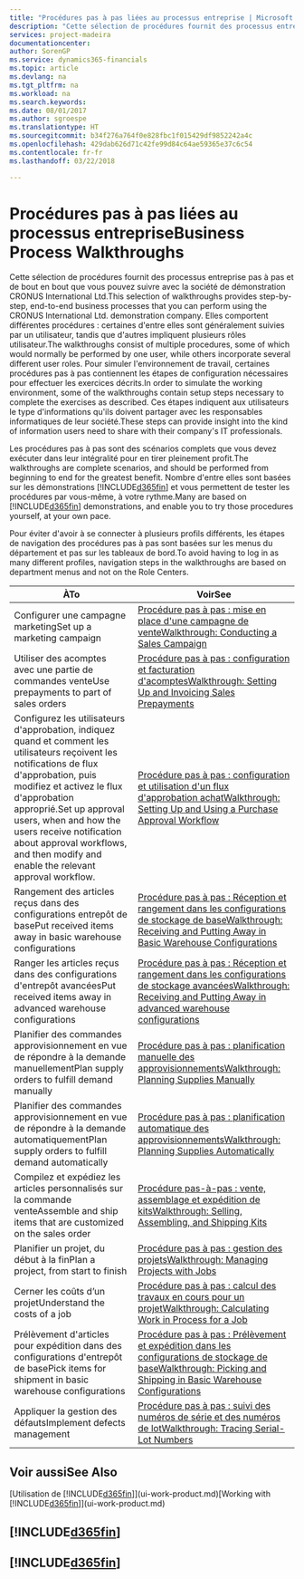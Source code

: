 ```yaml
---
title: "Procédures pas à pas liées au processus entreprise | Microsoft Docs"
description: "Cette sélection de procédures fournit des processus entreprise pas à pas et de bout en bout que vous pouvez suivre avec la société de démonstration CRONUS International Ltd. Elles comportent différentes procédures : certaines d'entre elles sont généralement suivies par un utilisateur, tandis que d'autres impliquent plusieurs rôles utilisateur. Pour simuler l'environnement de travail, certaines procédures pas à pas contiennent les étapes de configuration nécessaires pour effectuer les exercices décrits. Ces étapes indiquent aux utilisateurs le type d'informations qu'ils doivent partager avec les responsables informatiques de leur société."
services: project-madeira
documentationcenter: 
author: SorenGP
ms.service: dynamics365-financials
ms.topic: article
ms.devlang: na
ms.tgt_pltfrm: na
ms.workload: na
ms.search.keywords: 
ms.date: 08/01/2017
ms.author: sgroespe
ms.translationtype: HT
ms.sourcegitcommit: b34f276a764f0e828fbc1f015429df9852242a4c
ms.openlocfilehash: 429dab626d71c42fe99d84c64ae59365e37c6c54
ms.contentlocale: fr-fr
ms.lasthandoff: 03/22/2018

---
```

# <a name="business-process-walkthroughs"></a><span data-ttu-id="8feb4-106">Procédures pas à pas liées au processus entreprise</span><span class="sxs-lookup"><span data-stu-id="8feb4-106">Business Process Walkthroughs</span></span>
<span data-ttu-id="8feb4-107">Cette sélection de procédures fournit des processus entreprise pas à pas et de bout en bout que vous pouvez suivre avec la société de démonstration CRONUS International Ltd.</span><span class="sxs-lookup"><span data-stu-id="8feb4-107">This selection of walkthroughs provides step-by-step, end-to-end business processes that you can perform using the CRONUS International Ltd. demonstration company.</span></span> <span data-ttu-id="8feb4-108">Elles comportent différentes procédures : certaines d'entre elles sont généralement suivies par un utilisateur, tandis que d'autres impliquent plusieurs rôles utilisateur.</span><span class="sxs-lookup"><span data-stu-id="8feb4-108">The walkthroughs consist of multiple procedures, some of which would normally be performed by one user, while others incorporate several different user roles.</span></span> <span data-ttu-id="8feb4-109">Pour simuler l'environnement de travail, certaines procédures pas à pas contiennent les étapes de configuration nécessaires pour effectuer les exercices décrits.</span><span class="sxs-lookup"><span data-stu-id="8feb4-109">In order to simulate the working environment, some of the walkthroughs contain setup steps necessary to complete the exercises as described.</span></span> <span data-ttu-id="8feb4-110">Ces étapes indiquent aux utilisateurs le type d'informations qu'ils doivent partager avec les responsables informatiques de leur société.</span><span class="sxs-lookup"><span data-stu-id="8feb4-110">These steps can provide insight into the kind of information users need to share with their company's IT professionals.</span></span>  

 <span data-ttu-id="8feb4-111">Les procédures pas à pas sont des scénarios complets que vous devez exécuter dans leur intégralité pour en tirer pleinement profit.</span><span class="sxs-lookup"><span data-stu-id="8feb4-111">The walkthroughs are complete scenarios, and should be performed from beginning to end for the greatest benefit.</span></span> <span data-ttu-id="8feb4-112">Nombre d'entre elles sont basées sur les démonstrations [!INCLUDE[d365fin](includes/d365fin_md.md)] et vous permettent de tester les procédures par vous-même, à votre rythme.</span><span class="sxs-lookup"><span data-stu-id="8feb4-112">Many are based on [!INCLUDE[d365fin](includes/d365fin_md.md)] demonstrations, and enable you to try those procedures yourself, at your own pace.</span></span>  

 <span data-ttu-id="8feb4-113">Pour éviter d'avoir à se connecter à plusieurs profils différents, les étapes de navigation des procédures pas à pas sont basées sur les menus du département et pas sur les tableaux de bord.</span><span class="sxs-lookup"><span data-stu-id="8feb4-113">To avoid having to log in as many different profiles, navigation steps in the walkthroughs are based on department menus and not on the Role Centers.</span></span>  

|<span data-ttu-id="8feb4-114">À</span><span class="sxs-lookup"><span data-stu-id="8feb4-114">To</span></span>|<span data-ttu-id="8feb4-115">Voir</span><span class="sxs-lookup"><span data-stu-id="8feb4-115">See</span></span>|  
|--------|---------|  
|<span data-ttu-id="8feb4-116">Configurer une campagne marketing</span><span class="sxs-lookup"><span data-stu-id="8feb4-116">Set up a marketing campaign</span></span>|[<span data-ttu-id="8feb4-117">Procédure pas à pas : mise en place d'une campagne de vente</span><span class="sxs-lookup"><span data-stu-id="8feb4-117">Walkthrough: Conducting a Sales Campaign</span></span>](walkthrough-conducting-a-sales-campaign.md)|  
|<span data-ttu-id="8feb4-118">Utiliser des acomptes avec une partie de commandes vente</span><span class="sxs-lookup"><span data-stu-id="8feb4-118">Use prepayments to part of sales orders</span></span>|[<span data-ttu-id="8feb4-119">Procédure pas à pas : configuration et facturation d'acomptes</span><span class="sxs-lookup"><span data-stu-id="8feb4-119">Walkthrough: Setting Up and Invoicing Sales Prepayments</span></span>](walkthrough-setting-up-and-invoicing-sales-prepayments.md)|  
|<span data-ttu-id="8feb4-120">Configurez les utilisateurs d'approbation, indiquez quand et comment les utilisateurs reçoivent les notifications de flux d'approbation, puis modifiez et activez le flux d'approbation approprié.</span><span class="sxs-lookup"><span data-stu-id="8feb4-120">Set up approval users, when and how the users receive notification about approval workflows, and then modify and enable the relevant approval workflow.</span></span>|[<span data-ttu-id="8feb4-121">Procédure pas à pas : configuration et utilisation d'un flux d'approbation achat</span><span class="sxs-lookup"><span data-stu-id="8feb4-121">Walkthrough: Setting Up and Using a Purchase Approval Workflow</span></span>](walkthrough-setting-up-and-using-a-purchase-approval-workflow.md)|  
|<span data-ttu-id="8feb4-122">Rangement des articles reçus dans des configurations entrepôt de base</span><span class="sxs-lookup"><span data-stu-id="8feb4-122">Put received items away in basic warehouse configurations</span></span>|[<span data-ttu-id="8feb4-123">Procédure pas à pas : Réception et rangement dans les configurations de stockage de base</span><span class="sxs-lookup"><span data-stu-id="8feb4-123">Walkthrough: Receiving and Putting Away in Basic Warehouse Configurations</span></span>](walkthrough-receiving-and-putting-away-in-basic-warehousing.md)|  
|<span data-ttu-id="8feb4-124">Ranger les articles reçus dans des configurations d'entrepôt avancées</span><span class="sxs-lookup"><span data-stu-id="8feb4-124">Put received items away in advanced warehouse configurations</span></span>|[<span data-ttu-id="8feb4-125">Procédure pas à pas : Réception et rangement dans les configurations de stockage avancées</span><span class="sxs-lookup"><span data-stu-id="8feb4-125">Walkthrough: Receiving and Putting Away in advanced warehouse configurations</span></span>](walkthrough-receiving-and-putting-away-in-advanced-warehousing.md)|  
|<span data-ttu-id="8feb4-126">Planifier des commandes approvisionnement en vue de répondre à la demande manuellement</span><span class="sxs-lookup"><span data-stu-id="8feb4-126">Plan supply orders to fulfill demand manually</span></span>|[<span data-ttu-id="8feb4-127">Procédure pas à pas : planification manuelle des approvisionnements</span><span class="sxs-lookup"><span data-stu-id="8feb4-127">Walkthrough: Planning Supplies Manually</span></span>](walkthrough-planning-supplies-manually.md)|  
|<span data-ttu-id="8feb4-128">Planifier des commandes approvisionnement en vue de répondre à la demande automatiquement</span><span class="sxs-lookup"><span data-stu-id="8feb4-128">Plan supply orders to fulfill demand automatically</span></span>|[<span data-ttu-id="8feb4-129">Procédure pas à pas : planification automatique des approvisionnements</span><span class="sxs-lookup"><span data-stu-id="8feb4-129">Walkthrough: Planning Supplies Automatically</span></span>](walkthrough-planning-supplies-automatically.md)|  
|<span data-ttu-id="8feb4-130">Compilez et expédiez les articles personnalisés sur la commande vente</span><span class="sxs-lookup"><span data-stu-id="8feb4-130">Assemble and ship items that are customized on the sales order</span></span>|[<span data-ttu-id="8feb4-131">Procédure pas-à-pas : vente, assemblage et expédition de kits</span><span class="sxs-lookup"><span data-stu-id="8feb4-131">Walkthrough: Selling, Assembling, and Shipping Kits</span></span>](walkthrough-selling-assembling-and-shipping-kits.md)|  
|<span data-ttu-id="8feb4-132">Planifier un projet, du début à la fin</span><span class="sxs-lookup"><span data-stu-id="8feb4-132">Plan a project, from start to finish</span></span>|[<span data-ttu-id="8feb4-133">Procédure pas à pas : gestion des projets</span><span class="sxs-lookup"><span data-stu-id="8feb4-133">Walkthrough: Managing Projects with Jobs</span></span>](walkthrough-managing-projects-with-jobs.md)|  
|<span data-ttu-id="8feb4-134">Cerner les coûts d’un projet</span><span class="sxs-lookup"><span data-stu-id="8feb4-134">Understand the costs of a job</span></span>|[<span data-ttu-id="8feb4-135">Procédure pas à pas : calcul des travaux en cours pour un projet</span><span class="sxs-lookup"><span data-stu-id="8feb4-135">Walkthrough: Calculating Work in Process for a Job</span></span>](walkthrough-calculating-work-in-process-for-a-job.md)|  
|<span data-ttu-id="8feb4-136">Prélèvement d'articles pour expédition dans des configurations d'entrepôt de base</span><span class="sxs-lookup"><span data-stu-id="8feb4-136">Pick items for shipment in basic warehouse configurations</span></span>|[<span data-ttu-id="8feb4-137">Procédure pas à pas : Prélèvement et expédition dans les configurations de stockage de base</span><span class="sxs-lookup"><span data-stu-id="8feb4-137">Walkthrough: Picking and Shipping in Basic Warehouse Configurations</span></span>](walkthrough-picking-and-shipping-in-basic-warehousing.md)|  
|<span data-ttu-id="8feb4-138">Appliquer la gestion des défauts</span><span class="sxs-lookup"><span data-stu-id="8feb4-138">Implement defects management</span></span>|[<span data-ttu-id="8feb4-139">Procédure pas à pas : suivi des numéros de série et des numéros de lot</span><span class="sxs-lookup"><span data-stu-id="8feb4-139">Walkthrough: Tracing Serial-Lot Numbers</span></span>](walkthrough-tracing-serial-lot-numbers.md)|  

## <a name="see-also"></a><span data-ttu-id="8feb4-140">Voir aussi</span><span class="sxs-lookup"><span data-stu-id="8feb4-140">See Also</span></span>
<span data-ttu-id="8feb4-141">[Utilisation de [!INCLUDE[d365fin](includes/d365fin_md.md)]](ui-work-product.md)</span><span class="sxs-lookup"><span data-stu-id="8feb4-141">[Working with [!INCLUDE[d365fin](includes/d365fin_md.md)]](ui-work-product.md)</span></span>  

## [!INCLUDE[d365fin](includes/free_trial_md.md)]  
## [!INCLUDE[d365fin](includes/training_link_md.md)]

